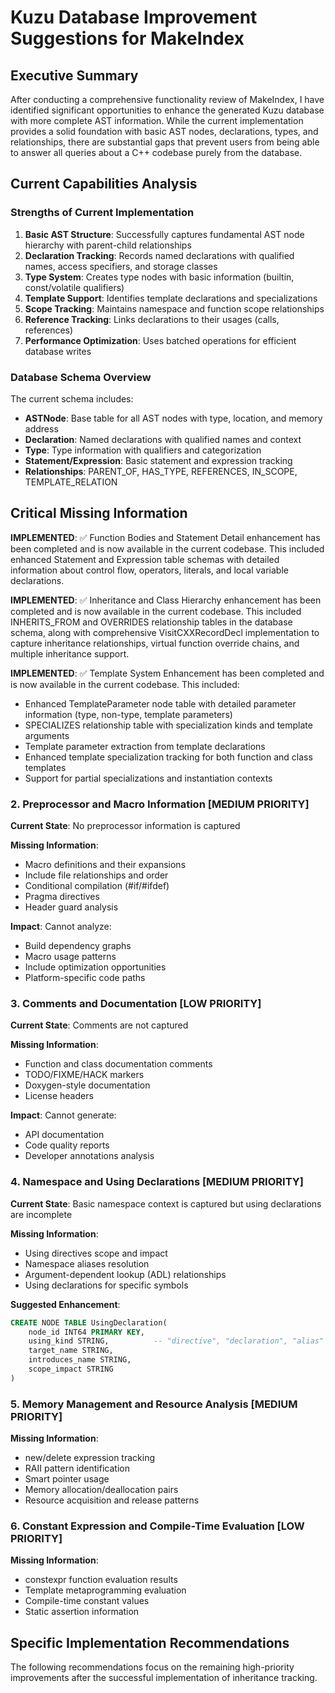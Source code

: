# Kuzu Database Improvement Suggestions for MakeIndex

## Executive Summary

After conducting a comprehensive functionality review of MakeIndex, I have identified significant opportunities to enhance the generated Kuzu database with more complete AST information. While the current implementation provides a solid foundation with basic AST nodes, declarations, types, and relationships, there are substantial gaps that prevent users from being able to answer all queries about a C++ codebase purely from the database.

## Current Capabilities Analysis

### Strengths of Current Implementation

1. **Basic AST Structure**: Successfully captures fundamental AST node hierarchy with parent-child relationships
2. **Declaration Tracking**: Records named declarations with qualified names, access specifiers, and storage classes
3. **Type System**: Creates type nodes with basic information (builtin, const/volatile qualifiers)
4. **Template Support**: Identifies template declarations and specializations
5. **Scope Tracking**: Maintains namespace and function scope relationships
6. **Reference Tracking**: Links declarations to their usages (calls, references)
7. **Performance Optimization**: Uses batched operations for efficient database writes

### Database Schema Overview

The current schema includes:
- **ASTNode**: Base table for all AST nodes with type, location, and memory address
- **Declaration**: Named declarations with qualified names and context
- **Type**: Type information with qualifiers and categorization
- **Statement/Expression**: Basic statement and expression tracking
- **Relationships**: PARENT_OF, HAS_TYPE, REFERENCES, IN_SCOPE, TEMPLATE_RELATION

## Critical Missing Information

**IMPLEMENTED**: ✅ Function Bodies and Statement Detail enhancement has been completed and is now available in the current codebase. This included enhanced Statement and Expression table schemas with detailed information about control flow, operators, literals, and local variable declarations.

**IMPLEMENTED**: ✅ Inheritance and Class Hierarchy enhancement has been completed and is now available in the current codebase. This included INHERITS_FROM and OVERRIDES relationship tables in the database schema, along with comprehensive VisitCXXRecordDecl implementation to capture inheritance relationships, virtual function override chains, and multiple inheritance support.


**IMPLEMENTED**: ✅ Template System Enhancement has been completed and is now available in the current codebase. This included:
- Enhanced TemplateParameter node table with detailed parameter information (type, non-type, template parameters)
- SPECIALIZES relationship table with specialization kinds and template arguments
- Template parameter extraction from template declarations
- Enhanced template specialization tracking for both function and class templates
- Support for partial specializations and instantiation contexts

### 2. Preprocessor and Macro Information **[MEDIUM PRIORITY]**

**Current State**: No preprocessor information is captured

**Missing Information**:
- Macro definitions and their expansions
- Include file relationships and order
- Conditional compilation (#if/#ifdef)
- Pragma directives
- Header guard analysis

**Impact**: Cannot analyze:
- Build dependency graphs
- Macro usage patterns
- Include optimization opportunities
- Platform-specific code paths

### 3. Comments and Documentation **[LOW PRIORITY]**

**Current State**: Comments are not captured

**Missing Information**:
- Function and class documentation comments
- TODO/FIXME/HACK markers
- Doxygen-style documentation
- License headers

**Impact**: Cannot generate:
- API documentation
- Code quality reports
- Developer annotations analysis

### 4. Namespace and Using Declarations **[MEDIUM PRIORITY]**

**Current State**: Basic namespace context is captured but using declarations are incomplete

**Missing Information**:
- Using directives scope and impact
- Namespace aliases resolution
- Argument-dependent lookup (ADL) relationships
- Using declarations for specific symbols

**Suggested Enhancement**:
```sql
CREATE NODE TABLE UsingDeclaration(
    node_id INT64 PRIMARY KEY,
    using_kind STRING,          -- "directive", "declaration", "alias"
    target_name STRING,
    introduces_name STRING,
    scope_impact STRING
)
```

### 5. Memory Management and Resource Analysis **[MEDIUM PRIORITY]**

**Missing Information**:
- new/delete expression tracking
- RAII pattern identification
- Smart pointer usage
- Memory allocation/deallocation pairs
- Resource acquisition and release patterns

### 6. Constant Expression and Compile-Time Evaluation **[LOW PRIORITY]**

**Missing Information**:
- constexpr function evaluation results
- Template metaprogramming evaluation
- Compile-time constant values
- Static assertion information


## Specific Implementation Recommendations

The following recommendations focus on the remaining high-priority improvements after the successful implementation of inheritance tracking.
